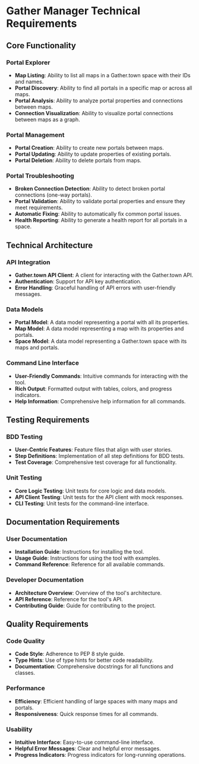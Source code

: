 # Gather Manager Technical Requirements

## Core Functionality

### Portal Explorer
- **Map Listing**: Ability to list all maps in a Gather.town space with their IDs and names.
- **Portal Discovery**: Ability to find all portals in a specific map or across all maps.
- **Portal Analysis**: Ability to analyze portal properties and connections between maps.
- **Connection Visualization**: Ability to visualize portal connections between maps as a graph.

### Portal Management
- **Portal Creation**: Ability to create new portals between maps.
- **Portal Updating**: Ability to update properties of existing portals.
- **Portal Deletion**: Ability to delete portals from maps.

### Portal Troubleshooting
- **Broken Connection Detection**: Ability to detect broken portal connections (one-way portals).
- **Portal Validation**: Ability to validate portal properties and ensure they meet requirements.
- **Automatic Fixing**: Ability to automatically fix common portal issues.
- **Health Reporting**: Ability to generate a health report for all portals in a space.

## Technical Architecture

### API Integration
- **Gather.town API Client**: A client for interacting with the Gather.town API.
- **Authentication**: Support for API key authentication.
- **Error Handling**: Graceful handling of API errors with user-friendly messages.

### Data Models
- **Portal Model**: A data model representing a portal with all its properties.
- **Map Model**: A data model representing a map with its properties and portals.
- **Space Model**: A data model representing a Gather.town space with its maps and portals.

### Command Line Interface
- **User-Friendly Commands**: Intuitive commands for interacting with the tool.
- **Rich Output**: Formatted output with tables, colors, and progress indicators.
- **Help Information**: Comprehensive help information for all commands.

## Testing Requirements

### BDD Testing
- **User-Centric Features**: Feature files that align with user stories.
- **Step Definitions**: Implementation of all step definitions for BDD tests.
- **Test Coverage**: Comprehensive test coverage for all functionality.

### Unit Testing
- **Core Logic Testing**: Unit tests for core logic and data models.
- **API Client Testing**: Unit tests for the API client with mock responses.
- **CLI Testing**: Unit tests for the command-line interface.

## Documentation Requirements

### User Documentation
- **Installation Guide**: Instructions for installing the tool.
- **Usage Guide**: Instructions for using the tool with examples.
- **Command Reference**: Reference for all available commands.

### Developer Documentation
- **Architecture Overview**: Overview of the tool's architecture.
- **API Reference**: Reference for the tool's API.
- **Contributing Guide**: Guide for contributing to the project.

## Quality Requirements

### Code Quality
- **Code Style**: Adherence to PEP 8 style guide.
- **Type Hints**: Use of type hints for better code readability.
- **Documentation**: Comprehensive docstrings for all functions and classes.

### Performance
- **Efficiency**: Efficient handling of large spaces with many maps and portals.
- **Responsiveness**: Quick response times for all commands.

### Usability
- **Intuitive Interface**: Easy-to-use command-line interface.
- **Helpful Error Messages**: Clear and helpful error messages.
- **Progress Indicators**: Progress indicators for long-running operations. 